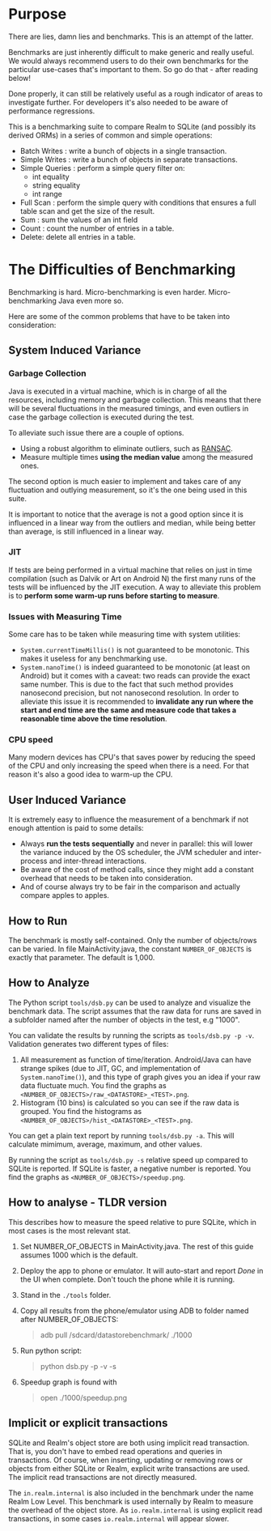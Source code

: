# Purpose

There are lies, damn lies and benchmarks. This is an attempt of the latter.

Benchmarks are just inherently difficult to make generic and really useful. We
would always recommend users to do their own benchmarks for the particular
use-cases that's important to them. So go do that - after reading below!

Done properly, it can still be relatively useful as a rough indicator of areas
to investigate further. For developers it's also needed to be aware of
performance regressions.

This is a benchmarking suite to compare Realm to SQLite (and possibly its
derived ORMs) in a series of common and simple operations:

 * Batch Writes : write a bunch of objects in a single transaction.
 * Simple Writes : write a bunch of objects in separate transactions.
 * Simple Queries : perform a simple query filter on:
     - int equality
     - string equality
     - int range
 * Full Scan : perform the simple query with conditions that ensures a full
   table scan and get the size of the result.
 * Sum : sum the values of an int field
 * Count : count the number of entries in a table.
 * Delete: delete all entries in a table.

# The Difficulties of Benchmarking

Benchmarking is hard. Micro-benchmarking is even harder. Micro-benchmarking Java
even more so.

Here are some of the common problems that have to be taken into consideration:

## System Induced Variance

### Garbage Collection

Java is executed in a virtual machine, which is in charge of all the resources,
including memory and garbage collection. This means that there will be several
fluctuations in the measured timings, and even outliers in case the garbage
collection is executed during the test.

To alleviate such issue there are a couple of options.

 * Using a robust algorithm to eliminate outliers, such as [RANSAC](https://en.wikipedia.org/wiki/RANSAC).
 * Measure multiple times **using the median value** among the measured ones.

The second option is much easier to implement and takes care of any fluctuation
and outlying measurement, so it's the one being used in this suite.

It is important to notice that the average is not a good option since it is
influenced in a linear way from the outliers and median, while being better than
average, is still influenced in a linear way.


### JIT

If tests are being performed in a virtual machine that relies on just in time
compilation (such as Dalvik or Art on Android N) the first many runs of the tests
will be influenced by the JIT execution. A way to alleviate this problem is to
**perform some warm-up runs before starting to measure**.

### Issues with Measuring Time

Some care has to be taken while measuring time with system utilities:

 * `System.currentTimeMillis()` is not guaranteed to be monotonic. This makes it
    useless for any benchmarking use.
 * `System.nanoTime()` is indeed guaranteed to be monotonic (at least on
    Android) but it comes with a caveat: two reads can provide the exact same
    number. This is due to the fact that such method provides nanosecond
    precision, but not nanosecond resolution. In order to alleviate this issue
    it is recommended to **invalidate any run where the start and end time are
    the same and measure code that takes a reasonable time above the time
    resolution**.

### CPU speed
  
Many modern devices has CPU's that saves power by reducing the speed of the CPU
and only increasing the speed when there is a need. For that reason it's also a
good idea to warm-up the CPU.

## User Induced Variance

It is extremely easy to influence the measurement of a benchmark if not enough
attention is paid to some details:

 * Always **run the tests sequentially** and never in parallel: this will lower
   the variance induced by the OS scheduler, the JVM scheduler and inter-process
   and inter-thread interactions.
 * Be aware of the cost of method calls, since they might add a constant
   overhead that needs to be taken into consideration.
 * And of course always try to be fair in the comparison and actually compare
   apples to apples.

## How to Run

The benchmark is mostly self-contained. Only the number of objects/rows can be
varied. In file MainActivity.java, the constant `NUMBER_OF_OBJECTS` is exactly
that parameter. The default is 1,000.

## How to Analyze

The Python script `tools/dsb.py` can be used to analyze and visualize the
benchmark data. The script assumes that the raw data for runs are saved in a
subfolder named after the number of objects in the test, e.g "1000".

You can validate the results by running the scripts as `tools/dsb.py -p -v`.
Validation generates two different types of files:

1. All measurement as function of time/iteration. Android/Java can have strange
   spikes (due to JIT, GC, and implementation of `System.nanoTime()`), and this
   type of graph gives you an idea if your raw data fluctuate much. You find the
   graphs as `<NUMBER_OF_OBJECTS>/raw_<DATASTORE>_<TEST>.png`.
2. Histogram (10 bins) is calculated so you can see if the raw data is grouped.
   You find the histograms as `<NUMBER_OF_OBJECTS>/hist_<DATASTORE>_<TEST>.png`.

You can get a plain text report by running `tools/dsb.py -a`. This will
calculate mimimum, average, maximum, and other values.

By running the script as `tools/dsb.py -s` relative speed up compared to SQLite
is reported. If SQLite is faster, a negative number is reported. You find the
graphs as `<NUMBER_OF_OBJECTS>/speedup.png`.


## How to analyse - TLDR version

This describes how to measure the speed relative to pure SQLite, which in
most cases is the most relevant stat.

1. Set NUMBER_OF_OBJECTS in MainActivity.java. The rest of this guide assumes
   1000 which is the default.

2. Deploy the app to phone or emulator. It will auto-start and report *Done* in
   the UI when complete. Don't touch the phone while it is running.

3. Stand in the `./tools` folder.

4. Copy all results from the phone/emulator using ADB to folder named after
   NUMBER_OF_OBJECTS:

    > adb pull /sdcard/datastorebenchmark/ ./1000

5. Run python script:

    > python dsb.py -p -v -s

6. Speedup graph is found with

    > open ./1000/speedup.png

## Implicit or explicit transactions

SQLite and Realm's object store are both using implicit read transaction. That
is, you don't have to embed read operations and queries in transactions. Of
course, when inserting, updating or removing rows or objects from either
SQLite or Realm, explicit write transactions are used. The implicit read
transactions are not directly measured.

The `in.realm.internal` is also included in the benchmark under the name Realm
Low Level. This benchmark is used internally by Realm to measure the overhead
of the object store. As `io.realm.internal` is using explicit read
transactions, in some cases `io.realm.internal` will appear slower.